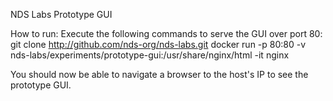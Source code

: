 NDS Labs Prototype GUI

How to run:
Execute the following commands to serve the GUI over port 80:
 git clone http://github.com/nds-org/nds-labs.git
 docker run -p 80:80 -v nds-labs/experiments/prototype-gui:/usr/share/nginx/html -it nginx

You should now be able to navigate a browser to the host's IP to see the prototype GUI.
